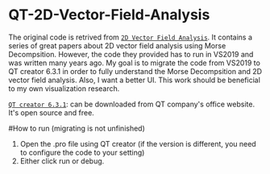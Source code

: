 # QT-2D-Vector-Field-Analysis
The original code is retrived from [`2D Vector Field Analysis`](http://www2.cs.uh.edu/~chengu/Publications/MorseDecomp/vfAnalysis2D.html). It contains a series of great papers about 2D vector field analysis using Morse Decompsition. However, the code they provided has to run in VS2019 and was written many years ago. 
My goal is to migrate the code from VS2019 to QT creator 6.3.1 in order to fully understand the Morse Decompsition and 2D vector field analysis. Also, I want a better UI. This work should be beneficial to my own visualization research.

[`QT creator 6.3.1`](https://www.qt.io/product/development-tools): can be downloaded from QT company's office website. It's open source and free.

#How to run (migrating is not unfinished)
1. Open the .pro file using QT creator (if the version is different, you need to configure the code to your setting)
2. Either click run or debug.
